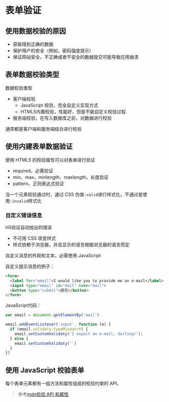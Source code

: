 # 表单验证
## 使用数据校验的原因
- 获取得到正确的数据
- 保护用户的安全（例如，密码强度提示）
- 保证网站安全，不正确或者不安全的数据提交可能导致应用崩溃

## 表单数据校验类型
数据校验类型
- 客户端校验
  - JavaScript 校验，完全自定义实现方式
  - HTML5内置校验，性能好，但是不能自定义校验过程
- 服务端校验，在写入数据库之前，对数据进行校验

通常都是客户端和服务端结合进行校验

## 使用内建表单数据验证
使用 HTML5 的校验属性可以对表单进行验证
- required，必需验证
- min、max、minlength、maxlength，长度验证
- pattern，正则表达式验证

当一个元素校验通过时，通过 CSS 伪类`:valid`进行样式化，不通过是使用`:invalid`样式化

### 自定义错误信息
H5验证自动抛出的错误
- 不可用 CSS 改变样式
- 样式依赖于浏览器，并且显示的语言根据浏览器的语言而定

自定义消息的外观和文本，必需使用 JavaScript

自定义提示消息的例子：
```html
<form>
  <label for="email">I would like you to provide me an e-mail</label>
  <input type="email" id="mail" name="mail">
  <button type="submit">提交</button>
</form>
```
JavaScript代码：
```JavaScript
var email = document.getElementBy('mail')

email.addEventListener('input', function (e) {
  if (email.validaty.typeMismatch) {
    email.setCustomValidaty('I expect an e-mail, darling!');
  } else {
    email.setCustomValidaty('')
  }
})
```

## 使用 JavaScript 校验表单
每个表单元素都有一组方法和属性组成的校验约束的 API。
> 参考[mdn检验 API 和属性](https://developer.mozilla.org/zh-CN/docs/Learn/HTML/Forms/Data_form_validation#HTML5_%E7%94%A8%E4%BA%8E%E6%A0%A1%E9%AA%8C%E7%BA%A6%E6%9D%9F%E7%9A%84_API)